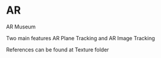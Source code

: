 # AR
AR Museum

Two main features AR Plane Tracking and AR Image Tracking

References can be found at Texture folder


